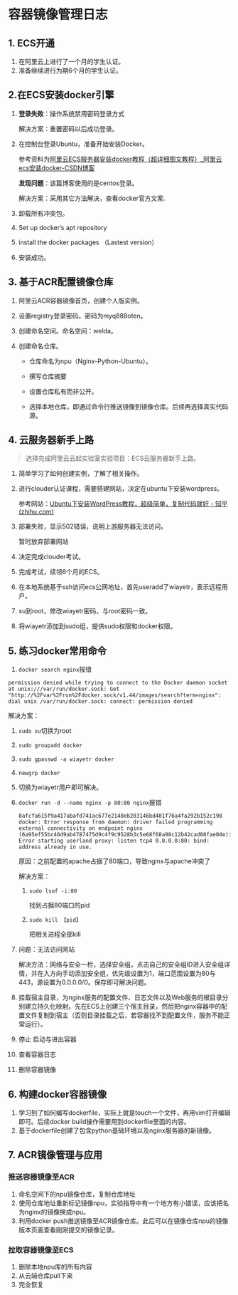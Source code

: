 # 容器镜像管理日志

## 1. ECS开通

1. 在阿里云上进行了一个月的学生认证。
2. 准备继续进行为期6个月的学生认证。

## 2.在ECS安装docker引擎

1. **登录失败**：操作系统禁用密码登录方式

   解决方案：重置密码以后成功登录。

2. 在控制台登录Ubuntu，准备开始安装Docker。

   参考资料为[阿里云ECS服务器安装docker教程（超详细图文教程）_阿里云ecs安装docker-CSDN博客](https://blog.csdn.net/fy512/article/details/122668330)

   **发现问题**：该篇博客使用的是centos登录。

   解决方案：采用其它方法解决，查看docker官方文案.

3. 卸载所有冲突包。

4. Set up docker‘s apt repository

5. install the docker packages （Lastest version）

6. 安装成功。

## 3. 基于ACR配置镜像仓库

1. 阿里云ACR容器镜像首页，创建个人版实例。

2. 设置registry登录密码。密码为myq888oten。

3. 创建命名空间。命名空间：welda。

4. 创建命名仓库。

   - 仓库命名为npu（Nginx-Python-Ubuntu）。

   - 撰写仓库摘要
   - 设置仓库私有而非公开。
   - 选择本地仓库，即通过命令行推送镜像到镜像仓库。后续再选择真实代码源。

## 4. 云服务器新手上路

> 选择完成阿里云云起实验室实验项目：ECS云服务器新手上路。

1. 简单学习了如何创建实例，了解了相关操作。

2. 进行clouder认证课程，需要搭建网站，决定在ubuntu下安装wordpress。

   参考网站：[Ubuntu下安装WordPress教程，超级简单，复制代码就好 - 知乎 (zhihu.com)](https://zhuanlan.zhihu.com/p/270230445)

3. 部署失败，显示502错误，说明上游服务器无法访问。

   暂时放弃部署网站

4. 决定完成clouder考试。

5. 完成考试，续领6个月的ECS。

6. 在本地系统基于ssh访问ecs公网地址，首先useradd了wiayetr，表示远程用户。

7. su到root，修改wiayetr密码，与root密码一致。

8. 将wiayetr添加到sudo组，提供sudo权限和docker权限。

## 5. 练习docker常用命令

1.  `docker search nginx`报错

   `permission denied while trying to connect to the Docker daemon socket at unix:///var/run/docker.sock: Get "http://%2Fvar%2Frun%2Fdocker.sock/v1.44/images/search?term=nginx": dial unix /var/run/docker.sock: connect: permission denied`

   解决方案：

   1. `sudo su`切换为root
   2. `sudo groupadd docker`
   3. `sudo gpasswd -a wiayetr docker`
   4. `newgrp docker`
   5. 切换为wiayetr用户即可解决。

2. `docker run -d --name nginx -p 80:80 nginx`报错

   ```
   8afcfa615f9a417abafd741ac677e2148eb283146bd401f76a4fa292b152c198
   docker: Error response from daemon: driver failed programming external connectivity on endpoint nginx (6a95ef55bc46d9ab4787475d9c4f9c9528b3c5e68f68a98c12b42cad08fae04e): Error starting userland proxy: listen tcp4 0.0.0.0:80: bind: address already in use.
   ```

   原因：之前配置的apache占据了80端口，导致nginx与apache冲突了

   解决方案：

   1. `sudo lsof -i:80`

      找到占据80端口的pid

   2. `sudo kill 【pid】`

      把相关进程全部kill

3. 问题：无法访问网站

   解决方法：网络与安全一栏，选择安全组，点击自己的安全组ID进入安全组详情，并在入方向手动添加安全组，优先级设置为1，端口范围设置为80与443，源设置为0.0.0.0/0。保存即可解决问题。

4. 挂载宿主目录，为nginx服务的配置文件、日志文件以及Web服务的根目录分别建立持久化映射。先在ECS上创建三个宿主目录，然后把nginx容器中的配置文件复制到宿主（否则目录挂载之后，若容器找不到配置文件，服务不能正常运行）。

5. 停止 启动与进出容器

6. 查看容器日志

7. 删除容器镜像

## 6. 构建docker容器镜像

1. 学习到了如何编写dockerfile，实际上就是touch一个文件，再用vim打开编辑即可。后续docker build操作需要用到dockerfile里面的内容。
2. 基于dockerfile创建了包含python基础环境以及nginx服务器的新镜像。

## 7. ACR镜像管理与应用

### 推送容器镜像至ACR

1. 命名空间下的npu镜像仓库，复制仓库地址
2. 使用仓库地址重新标记镜像npu，实验指导中有一个地方有小错误，应该把名为nginx的镜像换成npu。
3. 利用docker push推送镜像至ACR镜像仓库。此后可以在镜像仓库npu的镜像版本页面查看刚刚提交的镜像记录。

### 拉取容器镜像至ECS

1. 删除本地npu库的所有内容
2. 从云端仓库pull下来
3. 完全恢复







